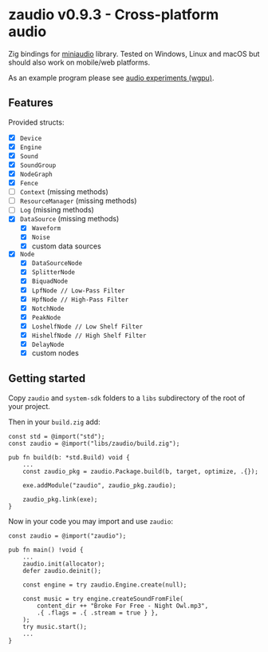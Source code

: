 # zaudio v0.9.3 - Cross-platform audio

Zig bindings for [miniaudio](https://github.com/mackron/miniaudio) library. Tested on Windows, Linux and macOS but should also work on mobile/web platforms.

As an example program please see [audio experiments (wgpu)](https://github.com/michal-z/zig-gamedev/tree/main/samples/audio_experiments_wgpu).

## Features

Provided structs:

- [x] `Device`
- [x] `Engine`
- [x] `Sound`
- [x] `SoundGroup`
- [x] `NodeGraph`
- [x] `Fence`
- [ ] `Context` (missing methods)
- [ ] `ResourceManager` (missing methods)
- [ ] `Log` (missing methods)
- [x] `DataSource` (missing methods)
  - [x] `Waveform`
  - [x] `Noise`
  - [x] custom data sources
- [x] `Node`
  - [x] `DataSourceNode`
  - [x] `SplitterNode`
  - [x] `BiquadNode`
  - [x] `LpfNode // Low-Pass Filter`
  - [x] `HpfNode // High-Pass Filter`
  - [x] `NotchNode`
  - [x] `PeakNode`
  - [x] `LoshelfNode // Low Shelf Filter`
  - [x] `HishelfNode // High Shelf Filter`
  - [x] `DelayNode`
  - [x] custom nodes

## Getting started

Copy `zaudio` and `system-sdk` folders to a `libs` subdirectory of the root of your project.

Then in your `build.zig` add:

```zig
const std = @import("std");
const zaudio = @import("libs/zaudio/build.zig");

pub fn build(b: *std.Build) void {
    ...
    const zaudio_pkg = zaudio.Package.build(b, target, optimize, .{});

    exe.addModule("zaudio", zaudio_pkg.zaudio);

    zaudio_pkg.link(exe);
}
```

Now in your code you may import and use `zaudio`:

```zig
const zaudio = @import("zaudio");

pub fn main() !void {
    ...
    zaudio.init(allocator);
    defer zaudio.deinit();

    const engine = try zaudio.Engine.create(null);

    const music = try engine.createSoundFromFile(
        content_dir ++ "Broke For Free - Night Owl.mp3",
        .{ .flags = .{ .stream = true } },
    );
    try music.start();
    ...
}
```
